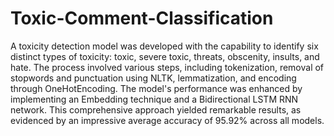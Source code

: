 # Toxic-Comment-Classification
A toxicity detection model was developed with the capability to identify six distinct types of toxicity: toxic, severe toxic, threats, obscenity, insults, and hate. The process involved various steps, including tokenization, removal of stopwords and punctuation using NLTK, lemmatization, and encoding through OneHotEncoding. The model's performance was enhanced by implementing an Embedding technique and a Bidirectional LSTM RNN network. This comprehensive approach yielded remarkable results, as evidenced by an impressive average accuracy of 95.92% across all models.
